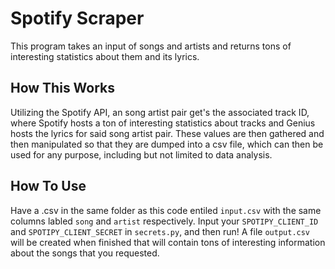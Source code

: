 # Spotify Scraper

This program takes an input of songs and artists and returns tons of interesting statistics about them and its lyrics.

## How This Works

Utilizing the Spotify API, an song artist pair get's the associated track ID, where Spotify hosts a ton of interesting statistics about tracks and Genius hosts the lyrics for said song artist pair. These values are then gathered and then manipulated so that they are dumped into a csv file, which can then be used for any purpose, including but not limited to data analysis.

## How To Use

Have a .csv in the same folder as this code entiled `input.csv` with the same columns labled `song` and `artist` respectively. Input your `SPOTIPY_CLIENT_ID` and `SPOTIPY_CLIENT_SECRET` in `secrets.py`, and then run! A file `output.csv` will be created when finished that will contain tons of interesting information about the songs that you requested.
